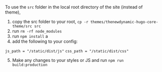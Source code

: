 To use the `src` folder in the local root directory of the site (instead of theme),

1) copy the src folder to your root, `cp -r themes/thenewdynamic-hugo-core-theme/src src`
2) run `rm -rf node_modules`
3) run `npm install` a
4) add the following to your config:

`js_path = "/static/dist/js"`
`css_path = "/static/dist/css"`

5) Make any changes to your styles or JS and run
`npm run build:production`
